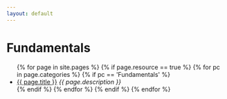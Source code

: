 ```yaml
---
layout: default
---
```


# Fundamentals

<ul>
  {% for page in site.pages %}
    {% if page.resource == true %}
      {% for pc in page.categories %}
        {% if pc == 'Fundamentals' %}
          <li><a href="{{ page.url | relative_url }}">{{ page.title }}</a> <em>{{ page.description }}</em></li>
        {% endif %}
      {% endfor %}
    {% endif %}
  {% endfor %}
</ul>
